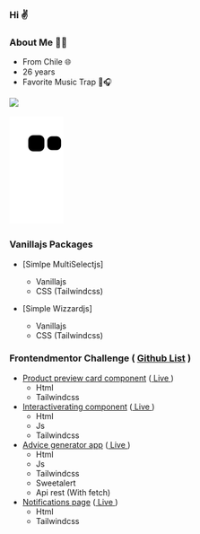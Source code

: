 ### Hi ✌

### About Me 🙍‍♂️
- From Chile 🌐
- 26 years
- Favorite Music Trap 🎵🎧

<a href="https://liamthomas.cl" target="_blank"><img src="https://img.shields.io/static/v1?label=Liamthomas%20Status&message=Online&color=green&style=for-the-badge&logo=AdGuard" target="_blank"></a>

![Snake animation](https://github.com/fairstyle/fairstyle/blob/output/github-contribution-grid-snake.svg)

### Vanillajs Packages
- [Simlpe MultiSelectjs]
  - Vanillajs
  - CSS (Tailwindcss)
  
- [Simple Wizzardjs]
  - Vanillajs 
  - CSS (Tailwindcss)

### Frontendmentor Challenge ( [Github List](https://github.com/stars/fairstyle/lists/fontendmentor-challenge) )
- [Product preview card component](https://github.com/fairstyle/frontendmentor-Product-preview-card-component) ([ Live ](https://fairstyle.github.io/frontendmentor-Product-preview-card-component/))
  - Html
  - Tailwindcss
- [Interactiverating component](https://github.com/fairstyle/frontendmentor-Interactive-rating-component) ([ Live ](https://fairstyle.github.io/frontendmentor-Interactive-rating-component/))
  - Html
  - Js
  - Tailwindcss
- [Advice generator app](https://github.com/fairstyle/frontendmentor-Advice-generator-app) ([ Live ](https://fairstyle.github.io/frontendmentor-Advice-generator-app/))
  - Html
  - Js
  - Tailwindcss
  - Sweetalert
  - Api rest (With fetch)
- [Notifications page](https://github.com/fairstyle/frontendmentor-Notifications-page) ([ Live ](https://fairstyle.github.io/frontendmentor-Notifications-page/))
  - Html
  - Tailwindcss



